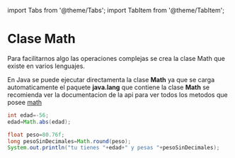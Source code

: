import Tabs from '@theme/Tabs';
import TabItem from '@theme/TabItem';

# Clase Math

Para facilitarnos algo las operaciones complejas se crea la clase Math que existe en varios lenguajes.

<Tabs groupId="lenguaje">

<TabItem value="java" label="Java">

En Java se puede ejecutar directamenta la clase **Math** ya que se carga automaticamente el paquete **java.lang** que contiene la clase **Math** se recomienda ver la documentacion de la api para ver todos los metodos que posee [math](https://docs.oracle.com/en/java/javase/19/docs/api/java.base/java/lang/Math.html)

```java
int edad=-56;
edad=Math.abs(edad);

float peso=80.76f;
long pesoSinDecimales=Math.round(peso);
System.out.println("tu tienes "+edad+" y pesas "+pesoSinDecimales); 

```

</TabItem>

<TabItem value="csharp" label="C#">

```csharp 

```

</TabItem>

<TabItem value="vb" label="VB">

```visual-basic

```

</TabItem>

<TabItem value="cpp" label="C++">

```cpp

```

</TabItem>

<TabItem value="py" label="Python">

```py 

```

</TabItem>

<TabItem value="go" label="Go">

```py 

```

</TabItem>
</Tabs>